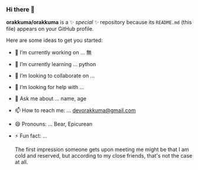 ### Hi there 👋


**orakkuma/orakkuma** is a ✨ _special_ ✨ repository because its `README.md` (this file) appears on your GitHub profile.

Here are some ideas to get you started:

- 🔭 I’m currently working on ... 無
- 🌱 I’m currently learning ... python
- 👯 I’m looking to collaborate on ... 
- 🤔 I’m looking for help with ...
- 💬 Ask me about ... name, age
- 📫 How to reach me: ... devorakkuma@gmail.com
- 😄 Pronouns: ... Bear, Epicurean
- ⚡ Fun fact: ... 
  
  The first impression someone gets upon meeting me might be that I am cold and reserved, but according to my close friends, that's not the case at all.

